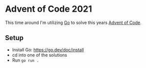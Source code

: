 # Advent of Code 2021

This time around I'm utilizing [Go](https://go.dev/) to solve this years [Advent of Code](https://adventofcode.com/2021).

## Setup

- Install Go: https://go.dev/doc/install
- cd into one of the solutions
- Run `go run .`
